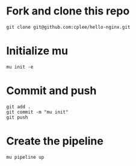# Fork and clone this repo
```
git clone git@github.com:cplee/hello-nginx.git
```

# Initialize mu
```
mu init -e
```

# Commit and push
```
git add . 
git commit -m "mu init" 
git push
```

# Create the pipeline
```
mu pipeline up
```
